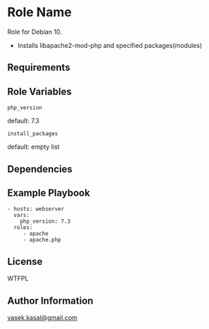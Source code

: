 Role Name
=========

Role for Debian 10.
  - Installs libapache2-mod-php and specified packages(modules)

Requirements
------------

Role Variables
--------------

```
php_version
```
default: 7.3

```
install_packages
```
default: empty list

Dependencies
------------

Example Playbook
----------------

    - hosts: webserver
      vars:
        php_version: 7.3
      roles:
         - apache
         - apache.php

License
-------

WTFPL

Author Information
------------------

vasek.kasal@gmail.com